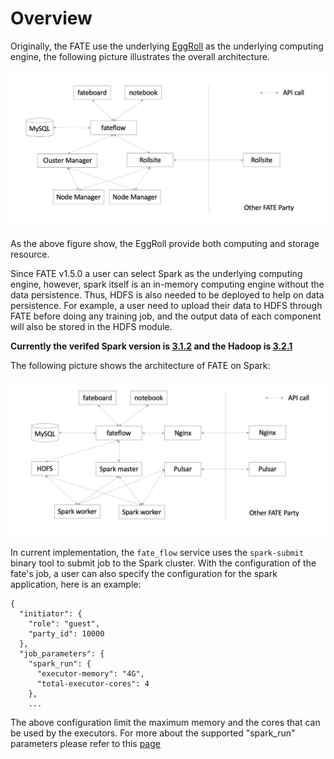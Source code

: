 # Overview

Originally, the FATE use the underlying [EggRoll]("https://github.com/WeBankFinTech/eggroll") as the underlying computing engine, the
following picture illustrates the overall architecture.

<div align="center">
  <img src="./images/arch_eggroll.png">
</div>

As the above figure show, the EggRoll provide both computing and storage resource.

Since FATE v1.5.0 a user can select Spark as the underlying computing engine, however, spark itself is an in-memory computing engine without the data persistence. Thus, HDFS is also needed to be deployed to help on data persistence. For example, a user need to upload their data to HDFS through FATE before doing any training job, and the output data of each component will also be stored in the HDFS module.

**Currently the verifed Spark version is [3.1.2](https://archive.apache.org/dist/spark/spark-3.1.2/spark-3.1.2-bin-hadoop3.2.tgz) and the Hadoop is [3.2.1](https://archive.apache.org/dist/hadoop/common/hadoop-3.2.1/hadoop-3.2.1.tar.gz)**

The following picture shows the architecture of FATE on Spark:
<div align="center">
  <img src="./images/arch_spark_pulsar.png">
</div> 

In current implementation, the `fate_flow` service uses the `spark-submit` binary tool to submit job to the Spark cluster. With the configuration of the fate's job, a user can also specify the configuration for the spark application, here is an example:
```
{
  "initiator": {
    "role": "guest",
    "party_id": 10000
  },
  "job_parameters": {
    "spark_run": {
      "executor-memory": "4G",
      "total-executor-cores": 4
    },
    ...
```

The above configuration limit the maximum memory and the cores that can be used by the executors. For more about the supported "spark_run" parameters please refer to this [page](https://spark.apache.org/docs/latest/submitting-applications.html)